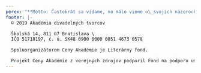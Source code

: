 ```yaml
---
perex: "**Motto: Častokrát sa vídame, no málo vieme o\_svojich názoroch.**\\\n_**(V. J.)**_\n\nHodnotové i odborné kritériá v našom divadelnom spoločenstve vykazujú v súčasnej dobe značnú rozkolísanosť. Akadémiu divadelných tvorcov sme založili ako verejnoprospešnú záujmovú organizáciu, ktorá združuje významné osobnosti slovenskej divadelnej kultúry a ktorá by diskusie chcela iniciovať. \\\nTento svoj úmysel sme začali odvíjať jednak založením pracovných **Klubov Akadémie** _(viď predbežne v oznamoch)**.**_\n\nVlajkovým projektom je založenie každoročnej celoštátnej **Ceny Akadémie za divadelnú inscenáciu sezóny**, ktorá zohľadňuje tvorbu všetkých divadiel na Slovensku, ktoré o ňu prejavia v danej sezóne záujem.\n\n1. kolo Ceny Akadémie za divadelnú inscenáciu sezóny 2018/19 máme za sebou, hodnotenia regionálnych komisií **_viď TU ([Východ](https://www.adt-theatre.sk/clanky/vyhodnotenie-ceny-akademie-za-okruh-vychod/), [Stred](https://www.adt-theatre.sk/clanky/vyhodnotenie-ceny-akademie-za-okruh-stred/), [Západ](https://www.adt-theatre.sk/clanky/vyhodnotenie-ceny-akademie-za-okruh-zapad/), [BA I.](https://www.adt-theatre.sk/clanky/vyhodnotenie-ceny-akademie-za-okruh-bratislava-1/), [BA II.](https://www.adt-theatre.sk/clanky/vyhodnotenie-ceny-akademie-za-okruh-bratislava-2/))_**.\n\n[**Inscenácie nominované do 2. kola**](https://www.adt-theatre.sk/oznamy/inscenacie-nominovane-na-cenu-akademie/)\\\n_Všetkým nominovaným blahoželáme!_\n\nVrcholová komisia mala prvé pracovné stretnutie dňa 3. 9. 2019 a od toho dňa **vstúpila Cena Akadémie do svojho 2. kola.**\n\n_**Spoluorganizátorom Ceny Akadémie je Literárny fond.**_\\\n_**Projekt Ceny Akadémie z verejných zdrojov podporil Fond na podporu umenia.**_"
footer: |-
  © 2019 Akadémia divadelných tvorcov

  Školská 14, 811 07 Bratislava \
  IČO 51718197, č. ú. SK48 0900 0000 0051 4673 0578

  Spoluorganizátorom Ceny Akadémie je Literárny fond.

  Projekt Ceny Akadémie z verejných zdrojov podporil Fond na podporu umenia.
---
```


